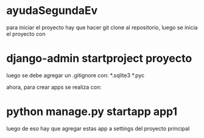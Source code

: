 # ayudaSegundaEv
para iniciar el proyecto hay que hacer git clone al repositorio, luego se inicia el proyecto con
# django-admin startproject proyecto
luego se debe agregar un .gitignore con: *.sqlite3 *.pyc

ahora, para crear apps se realiza con: 
# python manage.py startapp app1

luego de eso hay que agregar estas app a settings del proyecto principal